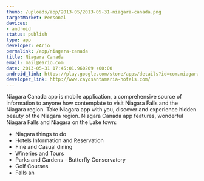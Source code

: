 ```yaml
--- 
thumb: /uploads/app/2013-05/2013-05-31-niagara-canada.png
targetMarket: Personal
devices: 
- android
status: publish
type: app
developer: eArio
permalink: /app/niagara-canada
title: Niagara Canada
email: mail@eario.com
date: 2013-05-31 17:45:01.960209 +00:00
android_link: https://play.google.com/store/apps/details?id=com.niagara.canada&feature=search_result#?t=W251bGwsMSwyLDEsImNvbS5uaWFnYXJhLmNhbmFkYSJd
developer_link: http://www.cayosantamaria-hotels.com/
---
```


Niagara Canada app is mobile application, a comprehensive source of information to anyone how contemplate to visit Niagara Falls and the Niagara region.
Take Niagara app with you, discover and experience hidden beauty of the Niagara region.
Niagara Canada app features, wonderful Niagara Falls and Niagara on the Lake town:
- Niagara things to do
- Hotels Information and Reservation
- Fine and Casual dining
- Wineries and Tours
- Parks and Gardens - Butterfly Conservatory
- Golf Courses
- Falls an
